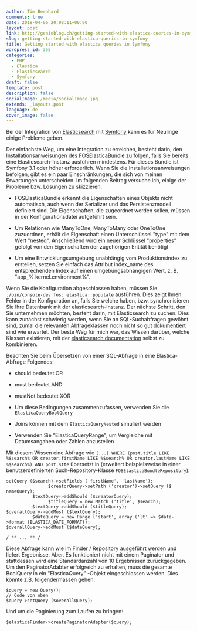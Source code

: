 ```yaml
---
author: Tim Bernhard
comments: true
date: 2018-04-06 20:08:11+00:00
layout: post
link: http://genieblog.ch/getting-started-with-elastica-queries-in-symfony/
slug: getting-started-with-elastica-queries-in-symfony
title: Getting started with elastica queries in Symfony
wordpress_id: 355
categories:
  - PHP
  - Elastica
  - Elasticsearch
  - Symfony
draft: false
template: post
description: false
socialImage: /media/socialImage.jpg
extends: _layouts.post
language: de
cover_image: false
---
```


Bei der Integration von [Elasticsearch](https://www.elastic.co) mit [Symfony](http://symfony.com) kann es für Neulinge einige Probleme geben.

Der einfachste Weg, um eine Integration zu erreichen, besteht darin, den Installationsanweisungen des [FOSElasticaBundle](https://github.com/FriendsOfSymfony/FOSElasticaBundle/blob/master/doc/index.md) zu folgen, falls Sie bereits eine Elasticsearch-Instanz ausführen mindestens. Für dieses Bundle ist Symfony 3.1 oder höher erforderlich. Wenn Sie die Installationsanweisungen befolgen, gibt es ein paar Einschränkungen, die sich von meinen Erwartungen unterscheiden. Im folgenden Beitrag versuche ich, einige der Probleme bzw. Lösungen zu skizzieren.


  * FOSElasticaBundle erkennt die Eigenschaften eines Objekts nicht automatisch, auch wenn der Serializer und das Persistenzmodell definiert sind. Die Eigenschaften, die zugeordnet werden sollen, müssen in der Konfigurationsdatei aufgeführt sein.


  * Um Relationen wie ManyToOne, ManyToMany oder OneToOne zuzuordnen, erhält die Eigenschaft einen Unterschlüssel "type" mit dem Wert "nested". Anschließend wird ein neuer Schlüssel "properties" gefolgt von den Eigenschaften der zugehörigen Entität benötigt


  * Um eine Entwicklungsumgebung unabhängig vom Produktionsindex zu erstellen, setzen Sie einfach das Attribut index_name des entsprechenden Index auf einen umgebungsabhängigen Wert, z. B. "app_% kernel.environment%".


Wenn Sie die Konfiguration abgeschlossen haben, müssen Sie `./bin/console-dev fos: elastica: populate` ausführen. Dies zeigt Ihnen Fehler in der Konfiguration an, falls Sie welche haben, bzw. synchronisieren Sie Ihre Datenbank mit der elasticsearch-Instanz.
Der nächste Schritt, den Sie unternehmen möchten, besteht darin, mit Elasticsearch zu suchen. Dies kann zunächst schwierig werden, wenn Sie an SQL-Suchabfragen gewöhnt sind, zumal die relevanten Abfrageklassen noch nicht so gut [dokumentiert](http://elastica.io/api/latest/) sind wie erwartet. Der beste Weg für mich war, das Wissen darüber, welche Klassen existieren, mit der [elasticsearch documentation](https://www.elastic.co/guide/en/elasticsearch/reference/current/index.html) selbst zu kombinieren.

Beachten Sie beim Übersetzen von einer SQL-Abfrage in eine Elastica-Abfrage Folgendes:


  * should bedeutet OR


  * must bedeutet AND


  * mustNot bedeutet XOR


  * Um diese Bedingungen zusammenzufassen, verwenden Sie die `ElasticaQueryBoolQuery`


  * Joins können mit dem `ElasticaQueryNested` simuliert werden


  * Verwenden Sie "ElasticaQueryRange", um Vergleiche mit Datumsangaben oder Zahlen anzustellen


Mit diesem Wissen eine Abfrage wie `(...) WHERE (post.title LIKE %$search% OR creator.firstName LIKE %$search% OR creator.lastName LIKE %$search%) AND post.stte` übersetzt in (erweitert beispielsweise in einer benutzerdefinierten Such-Repository-Klasse `FOSElasticaBundleRepository`):

    
    setQuery ($search)->setFields ('firstName', 'lastName');
                    $creatorQuery->setPath ('creator')->setQuery ($ nameQuery);
              $textQuery->addShould ($creatorQuery);
                    $titleQuery = new Match ('title', $search);
              $textQuery->addShould ($titleQuery);
    $overallQuery->addMust ($textQuery);
              $dateQuery = new Range ('start', array ('lt' => $date->format (ELASTICA_DATE_FORMAT));
    $overallQuery->addMust ($dateQuery);
    
    / ** ... ** /
    


Diese Abfrage kann wie im Finder / Repository ausgeführt werden und liefert Ergebnisse. Aber. Es funktioniert nicht mit einem Paginator und stattdessen wird eine Standardanzahl von 10 Ergebnissen zurückgegeben. Um den PaginatorAdabter erfolgreich zu erhalten, muss die gesamte BoolQuery in ein "ElasticaQuery" -Objekt eingeschlossen werden.
Dies könnte z.B. folgendermassen gehen:

    
    $query = new Query();
    // Code von oben
    $query->setQuery ($overallQuery);


Und um die Paginierung zum Laufen zu bringen:

`$elasticaFinder->createPaginatorAdapter($query);`
